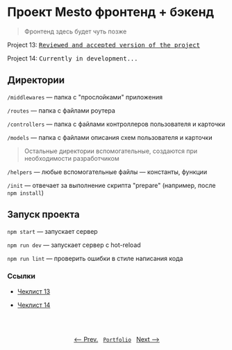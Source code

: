 # Проект Mesto фронтенд + бэкенд

> Фронтенд здесь будет чуть позже

Project 13: <kbd>[Reviewed and accepted version of the project](https://github.com/artginzburg/express-mesto/tree/project-13_review-2-final)</kbd>

Project 14: <kbd>Currently in development...</kbd>

## Директории

`/middlewares` — папка с "прослойками" приложения

`/routes` — папка с файлами роутера

`/controllers` — папка с файлами контроллеров пользователя и карточки

`/models` — папка с файлами описания схем пользователя и карточки

> Остальные директории вспомогательные, создаются при необходимости разработчиком

`/helpers` — любые вспомогательные файлы — константы, функции

`/init` — отвечает за выполнение скрипта "prepare" (например, после `npm install`)

## Запуск проекта

`npm start` — запускает сервер

`npm run dev` — запускает сервер с hot-reload

`npm run lint` — проверить ошибки в стиле написания кода

### Ссылки

- [Чеклист 13](https://code.s3.yandex.net/web-developer/checklists/new-program/checklist-13/index.html)

- [Чеклист 14](https://code.s3.yandex.net/web-developer/checklists/new-program/checklist-14/index.html)

<br>
<br>

<p align="center">
  <a href="https://github.com/artginzburg/react-mesto-auth"><-- Prev.</a>
  &nbsp;
  <code><a href="https://github.com/artginzburg/yandex.praktikum-portfolio">Portfolio</a></code>
  &nbsp;
  <a href="https://github.com/artginzburg/react-mesto-api-full">Next --></a>
</p>
